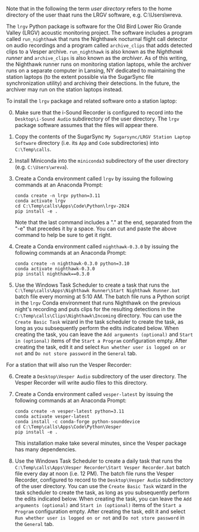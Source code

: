 Note that in the following the term *user directory* refers to the
home directory of the user thaat runs the LRGV software, e.g.
C:\Users\wreva.

The `lrgv` Python package is software for the Old Bird Lower Rio Grande
Valley (LRGV) acoustic monitoring project. The software includes a
program called `run_nighthawk` that runs the Nighthawk nocturnal flight
call detector on audio recordings and a program called `archive_clips`
that adds detected clips to a Vesper archive. `run_nighthawk` is
also known as the *Nighthawk runner* and `archive_clips` is also known
as the *archiver*. As of this writing, the Nighthawk runner runs on
monitoring station laptops, while the archiver runs on a separate
computer in Lansing, NY dedicated to maintaining the station laptops
(to the extent possible via the SugarSync file synchronization utility)
and archiving their detections. In the future, the archiver may run
on the station laptops instead.

To install the `lrgv` package and related software onto a station laptop:

0. Make sure that the i-Sound Recorder is configured to record into the
   `Desktop\i-Sound Audio` subdirectory of the user directory. The `lrgv`
   package software assumes that the files will appear there.

1. Copy the contents of the SugarSync
   `My Sugarsync/LRGV Station Laptop Software` directory (i.e. its
   `App` and `Code` subdirectories) into `C:\Temp\calls`.

2. Install Miniconda into the `miniconda3` subdirectory of the user
   directory (e.g. `C:\Users\wreva`).

3. Create a Conda environment called `lrgv` by issuing the following
   commands at an Anaconda Prompt:

       conda create -n lrgv python=3.11
       conda activate lrgv
       cd C:\Temp\calls\Apps\Code\Python\lrgv-2024
       pip install -e .

   Note that the last command includes a "." at the end, separated
   from the "-e" that precedes it by a space. You can cut and paste
   the above command to help be sure to get it right.

4. Create a Conda environment called `nighthawk-0.3.0` by issuing the
   following commands at an Anaconda Prompt:

       conda create -n nighthawk-0.3.0 python=3.10
       conda activate nighthawk-0.3.0
       pip install nighthawk==0.3.0

5. Use the Windows Task Scheduler to create a task that runs
   the `C:\Temp\calls\Apps\Nighthawk Runner\Start Nighthawk Runner.bat`
   batch file every morning at 5:10 AM. The batch file runs a Python
   script in the `lrgv` Conda environment that runs Nighthawk on the
   previous night's recording and puts clips for the resulting detections
   in the `C:\Temp\calls\Clips\Nighthawk\Incoming` directory. You can
   use the `Create Basic Task` wizard in the task scheduler to create
   the task, as long as you subsequently perform the edits indicated
   below. When creating the task, you can leave the
   `Add arguments (optional)` and `Start in (optional)` items of the
   `Start a Program` configuration empty. After creating the task,
   edit it and select `Run whether user is logged on or not` and
   `Do not store password` in the `General` tab.

For a station that will also run the Vesper Recorder:

6. Create a `Desktop\Vesper Audio` subdirectory of the user
   directory. The Vesper Recorder will write audio files to
   this directory.

7. Create a Conda environment called `vesper-latest` by issuing the
   following commands at an Anaconda Prompt:

       conda create -n vesper-latest python=3.11
       conda activate vesper-latest
       conda install -c conda-forge python-sounddevice
       cd C:\Temp\calls\Apps\Code\Python\Vesper
       pip install -e .

   This installation make take several minutes, since the Vesper
   package has many dependencies.

8. Use the Windows Task Scheduler to create a daily task that runs
   the `C:\Temp\calls\Apps\Vesper Recorder\Start Vesper Recorder.bat`
   batch file every day at noon (i.e. 12 PM). The batch file runs
   the Vesper Recorder, configured to record to the
   `Desktop\Vesper Audio` subdirectory of the user directory. You can
   use the `Create Basic Task` wizard in the task scheduler to create
   the task, as long as you subsequently perform the edits indicated
   below. When creating the task, you can leave the
   `Add arguments (optional)` and `Start in (optional)` items of the
   `Start a Program` configuration empty. After creating the task,
   edit it and select `Run whether user is logged on or not` and
   `Do not store password` in the `General` tab.